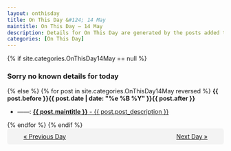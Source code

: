 ```yaml
---
layout: onthisday
title: On This Day &#124; 14 May
maintitle: On This Day — 14 May
description: Details for On This Day are generated by the posts added to the website so the content is subject to changes/updates over time.
categories: [On This Day]
---
```


{% if site.categories.OnThisDay14May == null %}
<h3>Sorry no known details for today</h3>
{% else %}
{% for post in site.categories.OnThisDay14May reversed %}
<strong>{{ post.before }}{{ post.date | date: "%e %B %Y" }}{{ post.after }}</strong>
<ul>
<li> ——: <a class="{{ post.class }}" href="{{ post.url }}"><strong>{{ post.maintitle }}</strong> - {{ post.post_description }}</a></li>
</ul>
{% endfor %}
{% endif %}

<div style="background-color: #f3f3f3; padding: 10px; border-radius: 5px; text-align: center; display: flex; justify-content: space-evenly;">
<a href="/onthisday/05/05-13">« Previous Day</a>
<span style="visibility:hidden;">[ Visit Leap Year February 29 ]</span>
<a href="/onthisday/05/05-15">Next Day »</a>
</div>
